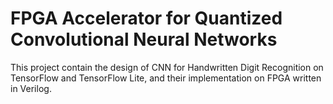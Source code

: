 # FPGA Accelerator for Quantized Convolutional Neural Networks

This project contain the design of CNN for Handwritten Digit Recognition on TensorFlow and TensorFlow Lite,  and their implementation on FPGA written in Verilog.